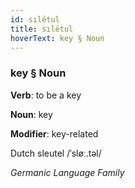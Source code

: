 ```yaml
---
id: sılëtul
title: sılëtul
hoverText: key § Noun
---
```


### key § Noun

**Verb**: to be a key

**Noun**: key

**Modifier**: key-related

Dutch sleutel /ˈsløː.təl/

*Germanic Language Family*
